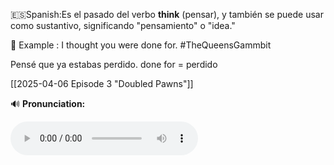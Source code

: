 
🇪🇸Spanish:Es el pasado del verbo **think** (pensar), y también se puede usar como sustantivo, significando "pensamiento" o "idea."

📌 Example : I thought you were done for. #TheQueensGammbit 

Pensé que ya estabas perdido.
done for = perdido

[[2025-04-06 Episode 3 "Doubled Pawns"]]

🔊 **Pronunciation:**  

<audio src="https://dict.youdao.com/dictvoice?audio=Thought&type=2" controls></audio>

